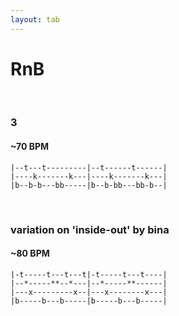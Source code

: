 ```yaml
---
layout: tab
---
```


# RnB


<br />

### 3
#### ~70 BPM
```
|--t---t---------|--t------t------|
|----k-------k---|----k-------k---|
|b--b-b---bb-----|b--b-bb---bb-b--|
```

<br />

### variation on 'inside-out' by bina
#### ~80 BPM
```
|-t-----t---t---t|-t-----t---t----|
|--*-----**--*---|--*-----**------|
|---x---------x--|---x--------x---|
|b-----b---b-----|b-----b---b-----|
```
